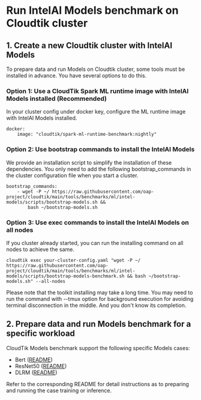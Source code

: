 # Run IntelAI Models benchmark on Cloudtik cluster

## 1. Create a new Cloudtik cluster with IntelAI Models
To prepare data and run Models on Cloudtik cluster, some tools must be installed in advance.
You have several options to do this.

### Option 1: Use a CloudTik Spark ML runtime image with IntelAI Models installed (Recommended)
In your cluster config under docker key, configure the ML runtime image with IntelAI Models installed.

```buildoutcfg
docker:
    image: "cloudtik/spark-ml-runtime-benchmark:nightly"
```

### Option 2: Use bootstrap commands to install the IntelAI Models
We provide an installation script to simplify the installation of these dependencies.
You only need to add the following bootstrap_commands in the cluster configuration file when you start a cluster.
```buildoutcfg
bootstrap_commands:
    - wget -P ~/ https://raw.githubusercontent.com/oap-project/cloudtik/main/tools/benchmarks/ml/intel-models/scripts/bootstrap-models.sh &&
        bash ~/bootstrap-models.sh
```

### Option 3: Use exec commands to install the IntelAI Models on all nodes
If you cluster already started, you can run the installing command on all nodes to achieve the same.
```buildoutcfg
cloudtik exec your-cluster-config.yaml "wget -P ~/ https://raw.githubusercontent.com/oap-project/cloudtik/main/tools/benchmarks/ml/intel-models/scripts/bootstrap-models-benchmark.sh && bash ~/bootstrap-models.sh" --all-nodes
```

Please note that the toolkit installing may take a long time.
You may need to run the command with --tmux option for background execution
for avoiding terminal disconnection in the middle. And you don't know its completion.

## 2. Prepare data and run Models benchmark for a specific workload
CloudTik Models benchmark support the following specific Models cases:
- Bert ([README](./bert/README.md))
- ResNet50 ([README](./resnet50/README.md))
- DLRM ([README](./dlrm/README.md))

Refer to the corresponding README for detail instructions as to
preparing and running the case training or inference.
